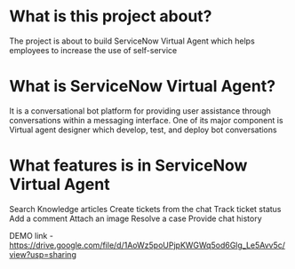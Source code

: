 # What is this project about?
The project is about to build ServiceNow Virtual Agent which helps  employees  to increase the use of self-service

# What is ServiceNow Virtual Agent?
It is a conversational bot platform for providing user assistance through conversations within a messaging interface.
One of its major component is Virtual agent designer which develop, test, and deploy bot conversations

# What features is in ServiceNow Virtual Agent
Search Knowledge articles
Create tickets from the chat
Track ticket status
Add a comment 
Attach an image
Resolve a case
Provide chat history


DEMO link - https://drive.google.com/file/d/1AoWz5poUPjpKWGWq5od6Glg_Le5Avv5c/view?usp=sharing
